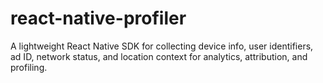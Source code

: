 # react-native-profiler
A lightweight React Native SDK for collecting device info, user identifiers, ad ID, network status, and location context for analytics, attribution, and profiling.
